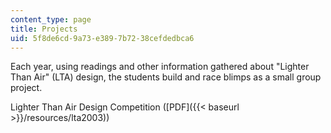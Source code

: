 ```yaml
---
content_type: page
title: Projects
uid: 5f8de6cd-9a73-e389-7b72-38cefdedbca6
---
```


Each year, using readings and other information gathered about "Lighter Than Air" (LTA) design, the students build and race blimps as a small group project.

Lighter Than Air Design Competition ([PDF]({{< baseurl >}}/resources/lta2003))